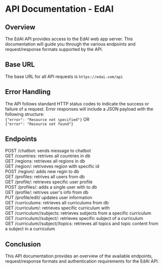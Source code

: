 # API Documentation - EdAI

## Overview

The EdAI API provides access to the EdAI web app server. This documentation will guide you through the various endpoints and request/response formats supported by the API.

## Base URL

The base URL for all API requests is `https://edai.com/api`

## Error Handling

The API follows standard HTTP status codes to indicate the success or failure of a request. Error responses will include a JSON payload with the following structure:  
`
{"error": "Resource not specified"}
`
OR  
`
{"error": "Resource not found"}
`
## Endpoints
POST /chatbot: sends message to chatbot  
GET /countries: retrives all countries in db  
GET /regions: retrieves all regions in db  
GET /region/<id>: retriveves region with specific id  
POST /region/<id>: adds new regin to db  
GET /profiles: retrives all users from db  
GET /profile/<id>: retrieves specific user profile  
POST /profiles/<id>: adds a single user with <id> to db  
GET /profile/<id>: retrives user's info from db  
PUT /profile/edit/<id> updates user information  
GET /curriculums: retrieves all curriculums from db  
GET /curriculum/<id>: retrieves specific curriculum with <id>  
GET /curriculum/<id>/subjects: retrieves subjects from a specific curriculum  
GET /curriculum/<id>/subject/<id>: retrieves specific subject of a curriculum  
GET /curriculum/<id>/subject/<id>/topics: retrieves all topics and topic content from a subject in a curriculum  

## Conclusion
This API documentation provides an overview of the available endpoints, request/response formats and authentication requirements for the EdAI API.
